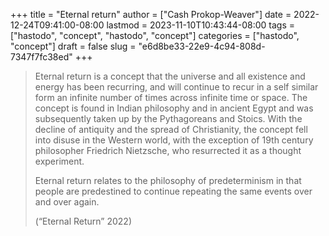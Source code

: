 +++
title = "Eternal return"
author = ["Cash Prokop-Weaver"]
date = 2022-12-24T09:41:00-08:00
lastmod = 2023-11-10T10:43:44-08:00
tags = ["hastodo", "concept", "hastodo", "concept"]
categories = ["hastodo", "concept"]
draft = false
slug = "e6d8be33-22e9-4c94-808d-7347f7fc38ed"
+++

> Eternal return is a concept that the universe and all existence and energy has been recurring, and will continue to recur in a self similar form an infinite number of times across infinite time or space. The concept is found in Indian philosophy and in ancient Egypt and was subsequently taken up by the Pythagoreans and Stoics. With the decline of antiquity and the spread of Christianity, the concept fell into disuse in the Western world, with the exception of 19th century philosopher Friedrich Nietzsche, who resurrected it as a thought experiment.
>
> Eternal return relates to the philosophy of predeterminism in that people are predestined to continue repeating the same events over and over again.
>
> (“Eternal Return” 2022)
